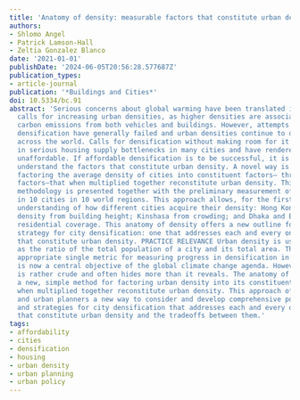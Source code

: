 ```yaml
---
title: 'Anatomy of density: measurable factors that constitute urban density'
authors:
- Shlomo Angel
- Patrick Lamson-Hall
- Zeltia Gonzalez Blanco
date: '2021-01-01'
publishDate: '2024-06-05T20:56:28.577687Z'
publication_types:
- article-journal
publication: '*Buildings and Cities*'
doi: 10.5334/bc.91
abstract: 'Serious concerns about global warming have been translated into urgent
  calls for increasing urban densities, as higher densities are associated with lower
  carbon emissions from both vehicles and buildings. However, attempts at effective
  densification have generally failed and urban densities continue to decline in cities
  across the world. Calls for densification without making room for it have resulted
  in serious housing supply bottlenecks in many cities and have rendered their housing
  unaffordable. If affordable densification is to be successful, it is necessary to
  understand the factors that constitute urban density. A novel way is presented for
  factoring the average density of cities into constituent factors— three or seven
  factors—that when multiplied together reconstitute urban density. This factoring
  methodology is presented together with the preliminary measurement of these factors
  in 10 cities in 10 world regions. This approach allows, for the first time, a clear
  understanding of how different cities acquire their density: Hong Kong gets its
  density from building height; Kinshasa from crowding; and Dhaka and Bogotá from
  residential coverage. This anatomy of density offers a new outline for a comprehensive
  strategy for city densification: one that addresses each and every one of the factors
  that constitute urban density. PRACTICE RELEVANCE Urban density is usually defined
  as the ratio of the total population of a city and its total area. This is the most
  appropriate single metric for measuring progress in densification in cities and
  is now a central objective of the global climate change agenda. However, this metric
  is rather crude and often hides more than it reveals. The anatomy of density offers
  a new, simple method for factoring urban density into its constituent factors that
  when multiplied together reconstitute urban density. This approach offers city leaders
  and urban planners a new way to consider and develop comprehensive policy options
  and strategies for city densification that addresses each and every one of the factors
  that constitute urban density and the tradeoffs between them.'
tags:
- affordability
- cities
- densification
- housing
- urban density
- urban planning
- urban policy
---
```

